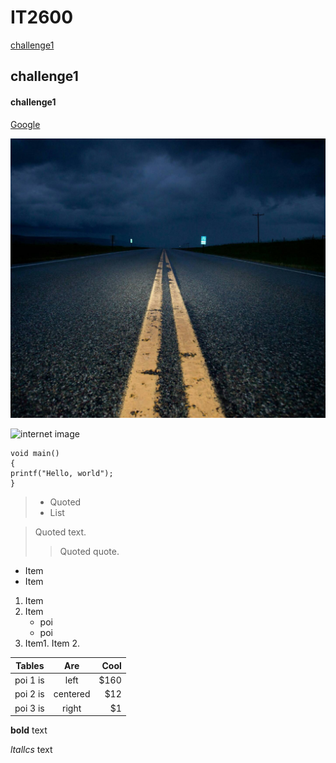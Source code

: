 # IT2600
[challenge1](https://github.com/poi123456789/IT2600/blob/master/challenge1.txt)
## challenge1

#### challenge1

[Google](https://www.google.com/)

![image](https://github.com/poi123456789/IT2600/blob/master/image.jpg)

![internet image](https://cdn0.tnwcdn.com/wp-content/blogs.dir/1/files/2018/02/google-pacman-796x419.jpg)

    void main()
    {
    printf("Hello, world");
    }

> * Quoted 
> * List

> Quoted text.
> > Quoted quote.

* Item
* Item

	
1. Item
2. Item
   * poi
   * poi  
3. Item1. Item 2. 

| Tables   |      Are      |  Cool |
|----------|:-------------:|------:|
| poi 1 is |     left      | $160 |
| poi 2 is |    centered   |   $12 |
| poi 3 is |     right     |    $1 |

**bold** text

*ltallcs* text
